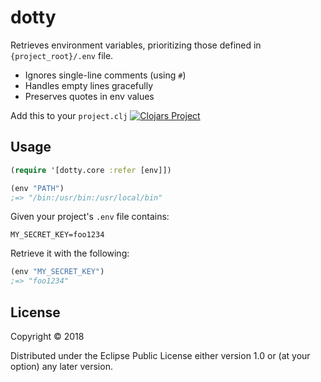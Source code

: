 # dotty

Retrieves environment variables, prioritizing those defined in `{project_root}/.env` file.
 - Ignores single-line comments (using `#`)
 - Handles empty lines gracefully
 - Preserves quotes in env values

Add this to your `project.clj`
[![Clojars Project](https://img.shields.io/clojars/v/cwhitey/dotty.svg)](https://clojars.org/cwhitey/dotty)

## Usage

```clojure
(require '[dotty.core :refer [env]])

(env "PATH")
;=> "/bin:/usr/bin:/usr/local/bin"
```

Given your project's `.env` file contains:
```
MY_SECRET_KEY=foo1234
```

Retrieve it with the following:

```clojure
(env "MY_SECRET_KEY")
;=> "foo1234"
```

## License

Copyright © 2018

Distributed under the Eclipse Public License either version 1.0 or (at
your option) any later version.
